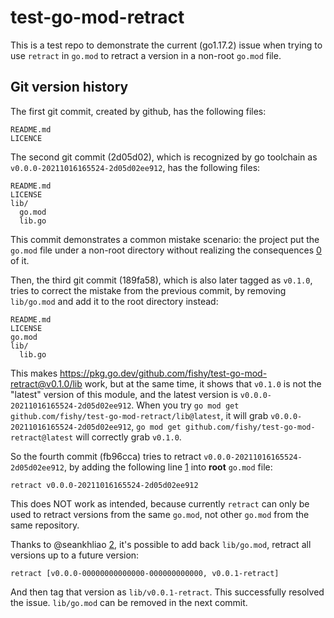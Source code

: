 # test-go-mod-retract

This is a test repo to demonstrate the current (go1.17.2) issue when trying to
use `retract` in `go.mod` to retract a version in a non-root `go.mod` file.

## Git version history

The first git commit, created by github, has the following files:

```
README.md
LICENCE
```

The second git commit (2d05d02), which is recognized by go toolchain as
`v0.0.0-20211016165524-2d05d02ee912`, has the following files:

```
README.md
LICENSE
lib/
  go.mod
  lib.go
```

This commit demonstrates a common mistake scenario: the project put the `go.mod`
file under a non-root directory without realizing the consequences [0] of it.

[0]: https://github.com/golang/go/issues/34055#issuecomment-763880343

Then, the third git commit (189fa58), which is also later tagged as `v0.1.0`,
tries to correct the mistake from the previous commit,
by removing `lib/go.mod` and add it to the root directory instead:

```
README.md
LICENSE
go.mod
lib/
  lib.go
```

This makes https://pkg.go.dev/github.com/fishy/test-go-mod-retract@v0.1.0/lib
work, but at the same time, it shows that `v0.1.0` is not the "latest" version
of this module, and the latest version is `v0.0.0-20211016165524-2d05d02ee912`.
When you try `go mod get github.com/fishy/test-go-mod-retract/lib@latest`,
it will grab `v0.0.0-20211016165524-2d05d02ee912`,
`go mod get github.com/fishy/test-go-mod-retract@latest` will correctly grab
`v0.1.0`.

So the fourth commit (fb96cca) tries to retract
`v0.0.0-20211016165524-2d05d02ee912`, by adding the following line [1] into
**root** `go.mod` file:

```
retract v0.0.0-20211016165524-2d05d02ee912
```

[1]: https://github.com/fishy/test-go-mod-retract/blob/fb96cca/go.mod#L6

This does NOT work as intended,
because currently `retract` can only be used to retract versions from the same
`go.mod`, not other `go.mod` from the same repository.

Thanks to @seankhliao [2], it's possible to add back `lib/go.mod`,
retract all versions up to a future version:

[2]: https://github.com/golang/go/issues/49015#issuecomment-944993211

```
retract [v0.0.0-00000000000000-000000000000, v0.0.1-retract]
```

And then tag that version as `lib/v0.0.1-retract`.
This successfully resolved the issue.
`lib/go.mod` can be removed in the next commit.
